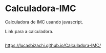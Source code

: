 # Calculadora-IMC
 Calculadora de IMC usando javascript.
 
 Link para a calculadora.
 ##
 https://lucasbizachi.github.io/Calculadora-IMC/
